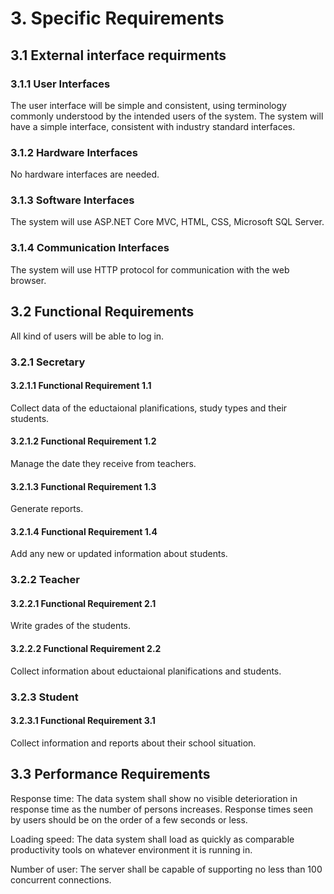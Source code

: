 # 3. Specific Requirements
## 3.1 External interface requirments
### 3.1.1 User Interfaces
The user interface will be simple and consistent, using terminology commonly understood by the intended users of the system. The system will have a simple interface, consistent with industry standard interfaces.
### 3.1.2 Hardware Interfaces
No hardware interfaces are needed.
### 3.1.3 Software Interfaces
The system will use ASP.NET Core MVC, HTML, CSS, Microsoft SQL Server. 
### 3.1.4 Communication Interfaces
The system will use HTTP protocol for communication with the web browser.
## 3.2 Functional Requirements
All kind of users will be able to log in.
### 3.2.1 Secretary
#### 3.2.1.1 Functional Requirement 1.1
Collect data of the eductaional planifications, study types and their students.
#### 3.2.1.2 Functional Requirement 1.2
Manage the date they receive from teachers.
#### 3.2.1.3 Functional Requirement 1.3
Generate reports.
#### 3.2.1.4 Functional Requirement 1.4
Add any new or updated information about students.
### 3.2.2 Teacher
#### 3.2.2.1 Functional Requirement 2.1
Write grades of the students.
#### 3.2.2.2 Functional Requirement 2.2
Collect information about eductaional planifications and students.
### 3.2.3 Student
#### 3.2.3.1 Functional Requirement 3.1
Collect information and reports about their school situation.
## 3.3 Performance Requirements
Response time: The data system shall show no visible deterioration in response time as the number of persons increases. Response times seen by users should be on the order of a few seconds or less.

Loading speed: The data system shall load as quickly as comparable productivity tools on whatever environment it is running in.

Number of user: The  server  shall  be  capable  of  supporting  no  less  than  100 concurrent connections.